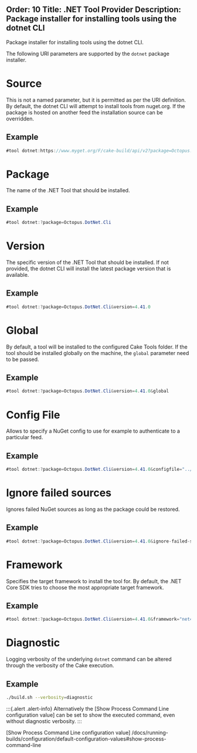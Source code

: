 Order: 10
Title: .NET Tool Provider
Description: Package installer for installing tools using the dotnet CLI
---

Package installer for installing tools using the dotnet CLI.

The following URI parameters are supported by the `dotnet` package installer.

# Source

This is not a named parameter, but it is permitted as per the URI definition.
By default, the dotnet CLI will attempt to install tools from nuget.org.
If the package is hosted on another feed the installation source can be overridden.

## Example

```csharp
#tool dotnet:https://www.myget.org/F/cake-build/api/v2?package=Octopus.DotNet.Cli
```

# Package

The name of the .NET Tool that should be installed.

## Example

```csharp
#tool dotnet:?package=Octopus.DotNet.Cli
```

# Version

The specific version of the .NET Tool that should be installed.
If not provided, the dotnet CLI will install the latest package version that is available.

## Example

```csharp
#tool dotnet:?package=Octopus.DotNet.Cli&version=4.41.0
```

# Global

By default, a tool will be installed to the configured Cake Tools folder.
If the tool should be installed globally on the machine, the `global` parameter need to be passed.

## Example

```csharp
#tool dotnet:?package=Octopus.DotNet.Cli&version=4.41.0&global
```

# Config File

Allows to specify a NuGet config to use for example to authenticate to a particular feed.

## Example

```csharp
#tool dotnet:?package=Octopus.DotNet.Cli&version=4.41.0&configfile="../../NuGet.config"
```

# Ignore failed sources

Ignores failed NuGet sources as long as the package could be restored.

## Example

```csharp
#tool dotnet:?package=Octopus.DotNet.Cli&version=4.41.0&ignore-failed-sources"
```

# Framework

Specifies the target framework to install the tool for.
By default, the .NET Core SDK tries to choose the most appropriate target framework.

## Example

```csharp
#tool dotnet:?package=Octopus.DotNet.Cli&version=4.41.0&framework="net472"
```

[target framework]: https://docs.microsoft.com/en-us/dotnet/standard/frameworks

# Diagnostic

Logging verbosity of the underlying `dotnet` command can be altered through the verbosity of the Cake execution.

## Example

```bash
./build.sh --verbosity=diagnostic
```

:::{.alert .alert-info}
Alternatively the [Show Process Command Line configuration value]
can be set to show the executed command, even without diagnostic verbosity.
:::

[Show Process Command Line configuration value] /docs/running-builds/configuration/default-configuration-values#show-process-command-line
